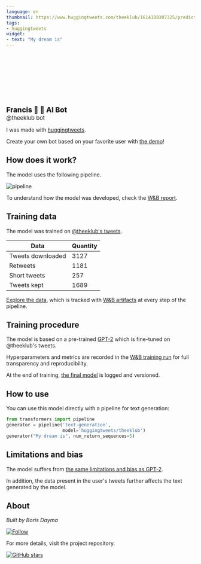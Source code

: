 ```yaml
---
language: en
thumbnail: https://www.huggingtweets.com/theeklub/1614108307325/predictions.png
tags:
- huggingtweets
widget:
- text: "My dream is"
---
```


<div>
<div style="width: 132px; height:132px; border-radius: 50%; background-size: cover; background-image: url('https://pbs.twimg.com/profile_images/1360343942273892354/EE6o4jcs_400x400.jpg')">
</div>
<div style="margin-top: 8px; font-size: 19px; font-weight: 800">Francis 🍄 🤖 AI Bot </div>
<div style="font-size: 15px">@theeklub bot</div>
</div>

I was made with [huggingtweets](https://github.com/borisdayma/huggingtweets).

Create your own bot based on your favorite user with [the demo](https://colab.research.google.com/github/borisdayma/huggingtweets/blob/master/huggingtweets-demo.ipynb)!

## How does it work?

The model uses the following pipeline.

![pipeline](https://github.com/borisdayma/huggingtweets/blob/master/img/pipeline.png?raw=true)

To understand how the model was developed, check the [W&B report](https://app.wandb.ai/wandb/huggingtweets/reports/HuggingTweets-Train-a-model-to-generate-tweets--VmlldzoxMTY5MjI).

## Training data

The model was trained on [@theeklub's tweets](https://twitter.com/theeklub).

| Data | Quantity |
| --- | --- |
| Tweets downloaded | 3127 |
| Retweets | 1181 |
| Short tweets | 257 |
| Tweets kept | 1689 |

[Explore the data](https://wandb.ai/wandb/huggingtweets/runs/1qmspv4m/artifacts), which is tracked with [W&B artifacts](https://docs.wandb.com/artifacts) at every step of the pipeline.

## Training procedure

The model is based on a pre-trained [GPT-2](https://huggingface.co/gpt2) which is fine-tuned on @theeklub's tweets.

Hyperparameters and metrics are recorded in the [W&B training run](https://wandb.ai/wandb/huggingtweets/runs/lt5qz9tm) for full transparency and reproducibility.

At the end of training, [the final model](https://wandb.ai/wandb/huggingtweets/runs/lt5qz9tm/artifacts) is logged and versioned.

## How to use

You can use this model directly with a pipeline for text generation:

```python
from transformers import pipeline
generator = pipeline('text-generation',
                     model='huggingtweets/theeklub')
generator("My dream is", num_return_sequences=5)
```

## Limitations and bias

The model suffers from [the same limitations and bias as GPT-2](https://huggingface.co/gpt2#limitations-and-bias).

In addition, the data present in the user's tweets further affects the text generated by the model.

## About

*Built by Boris Dayma*

[![Follow](https://img.shields.io/twitter/follow/borisdayma?style=social)](https://twitter.com/intent/follow?screen_name=borisdayma)

For more details, visit the project repository.

[![GitHub stars](https://img.shields.io/github/stars/borisdayma/huggingtweets?style=social)](https://github.com/borisdayma/huggingtweets)
